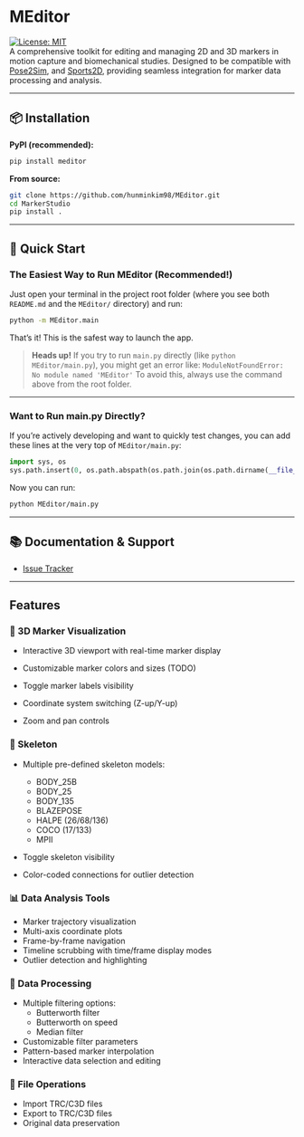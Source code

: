 # MEditor
[![License: MIT](https://img.shields.io/badge/License-MIT-yellow.svg)](LICENSE)\
A comprehensive toolkit for editing and managing 2D and 3D markers in motion capture and biomechanical studies. Designed to be compatible with [Pose2Sim](https://github.com/perfanalytics/pose2sim), and [Sports2D](https://github.com/davidpagnon/Sports2D), providing seamless integration for marker data processing and analysis.

---

## 📦 Installation

**PyPI (recommended):**
```bash
pip install meditor
```

**From source:**
```bash
git clone https://github.com/hunminkim98/MEditor.git
cd MarkerStudio
pip install .
```

---

## 🚀 Quick Start

### The Easiest Way to Run MEditor (Recommended!)

Just open your terminal in the project root folder (where you see both `README.md` and the `MEditor/` directory) and run:

```bash
python -m MEditor.main
```

That’s it! This is the safest way to launch the app.

> **Heads up!**
> If you try to run `main.py` directly (like `python MEditor/main.py`), you might get an error like:
> `ModuleNotFoundError: No module named 'MEditor'`
> To avoid this, always use the command above from the root folder.

---

### Want to Run main.py Directly?

If you’re actively developing and want to quickly test changes, you can add these lines at the very top of `MEditor/main.py`:

```python
import sys, os
sys.path.insert(0, os.path.abspath(os.path.join(os.path.dirname(__file__), '..')))
```

Now you can run:

```bash
python MEditor/main.py
```

---

## 📚 Documentation & Support
- [Issue Tracker](https://github.com/hunminkim98/MEditor/issues)

---

## Features

### 🎯 3D Marker Visualization

- Interactive 3D viewport with real-time marker display

- Customizable marker colors and sizes (TODO)

- Toggle marker labels visibility

- Coordinate system switching (Z-up/Y-up)

- Zoom and pan controls

### 🦴 Skeleton 

- Multiple pre-defined skeleton models:

  - BODY_25B
  - BODY_25
  - BODY_135
  - BLAZEPOSE
  - HALPE (26/68/136)
  - COCO (17/133)
  - MPII
- Toggle skeleton visibility
- Color-coded connections for outlier detection
### 📊 Data Analysis Tools
- Marker trajectory visualization
- Multi-axis coordinate plots
- Frame-by-frame navigation
- Timeline scrubbing with time/frame display modes
- Outlier detection and highlighting
### 🔧 Data Processing
- Multiple filtering options:
  - Butterworth filter
  - Butterworth on speed
  - Median filter
- Customizable filter parameters
- Pattern-based marker interpolation
- Interactive data selection and editing
### 💾 File Operations
- Import TRC/C3D files
- Export to TRC/C3D files
- Original data preservation

